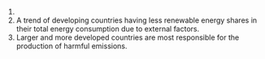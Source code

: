 1.
2. A trend of developing countries having less renewable energy shares in their total energy consumption due to external factors.
3. Larger and more developed countries are most responsible for the production of harmful emissions.

